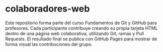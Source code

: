 # colaboradores-web
Este repositorio forma parte del curso Fundamentos de Git y GitHub para profesores. Cada participante contribuye creando su propia tarjeta HTML dentro de una página web colaborativa, utilizando Git, ramas y Pull Requests. El resultado final se publica con GitHub Pages para mostrar de forma visual las contribuciones del grupo.
